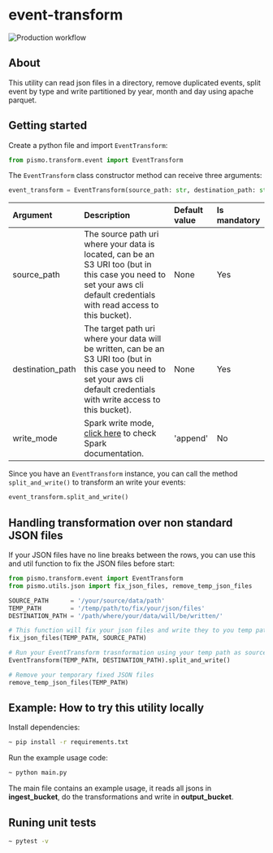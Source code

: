 # event-transform

![Production workflow](https://github.com/abdiasmontalvao/event-transform/actions/workflows/merge.yaml/badge.svg?branch=main)

## About
This utility can read json files in a directory, remove duplicated events, split event by type and write partitioned by year, month and day using apache parquet.

## Getting started
Create a python file and import `EventTransform`:
```python
from pismo.transform.event import EventTransform
```

The `EventTransform` class constructor method can receive three arguments:
```python
event_transform = EventTransform(source_path: str, destination_path: str, write_mode: str)
```

| Argument | Description | Default value | Is mandatory |
|:---------|:------------|:--------------|:-------------|
| source_path | The source path uri where your data is located, can be an S3 URI too (but in this case you need to set your aws cli default credentials with read access to this bucket). | None | Yes |
| destination_path | The target path uri where your data will be written, can be an S3 URI too (but in this case you need to set your aws cli default credentials with write access to this bucket). | None | Yes |
| write_mode | Spark write mode, [click here](https://spark.apache.org/docs/latest/sql-data-sources-load-save-functions.html#save-modes) to check Spark documentation. | 'append' | No |

Since you have an `EventTransform` instance, you can call the method `split_and_write()` to transform an write your events:
```python
event_transform.split_and_write()
```

## Handling transformation over non standard JSON files
If your JSON files have no line breaks between the rows, you can use this and util function to fix the JSON files before start:
```python
from pismo.transform.event import EventTransform
from pismo.utils.json import fix_json_files, remove_temp_json_files

SOURCE_PATH      = '/your/source/data/path'
TEMP_PATH        = '/temp/path/to/fix/your/json/files'
DESTINATION_PATH = '/path/where/your/data/will/be/written/'

# This function will fix your json files and write they to you temp path
fix_json_files(TEMP_PATH, SOURCE_PATH)

# Run your EventTransform trasnformation using your temp path as source path
EventTransform(TEMP_PATH, DESTINATION_PATH).split_and_write()

# Remove your temporary fixed JSON files
remove_temp_json_files(TEMP_PATH)
```

## Example: How to try this utility locally
Install dependencies:
```sh
~ pip install -r requirements.txt
```

Run the example usage code:
```sh
~ python main.py
```

The main file contains an example usage, it reads all jsons in **ingest_bucket**, do the transformations and write in **output_bucket**.

## Runing unit tests
```sh
~ pytest -v
```
